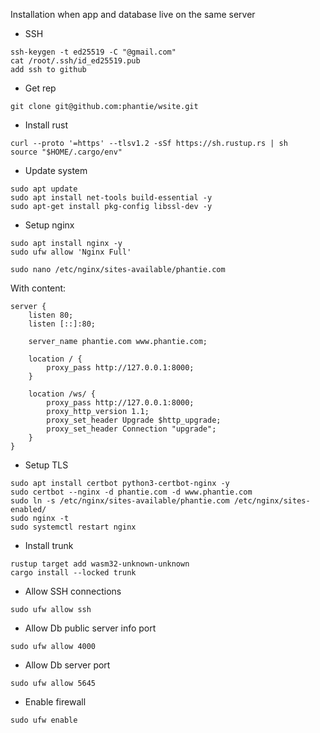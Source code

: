 Installation when app and database live on the same server

- SSH
```
ssh-keygen -t ed25519 -C "@gmail.com"
cat /root/.ssh/id_ed25519.pub
add ssh to github
```
- Get rep
```
git clone git@github.com:phantie/wsite.git
```
- Install rust
```
curl --proto '=https' --tlsv1.2 -sSf https://sh.rustup.rs | sh
source "$HOME/.cargo/env"
```
- Update system
```
sudo apt update
sudo apt install net-tools build-essential -y
sudo apt-get install pkg-config libssl-dev -y
```
- Setup nginx
```
sudo apt install nginx -y
sudo ufw allow 'Nginx Full'
```
```
sudo nano /etc/nginx/sites-available/phantie.com
```
With content:
```
server {
    listen 80;
    listen [::]:80;

    server_name phantie.com www.phantie.com;

    location / {
        proxy_pass http://127.0.0.1:8000;
    }

    location /ws/ {
        proxy_pass http://127.0.0.1:8000;
        proxy_http_version 1.1;
        proxy_set_header Upgrade $http_upgrade;
        proxy_set_header Connection "upgrade";
    }
}
```

- Setup TLS
```
sudo apt install certbot python3-certbot-nginx -y
sudo certbot --nginx -d phantie.com -d www.phantie.com
sudo ln -s /etc/nginx/sites-available/phantie.com /etc/nginx/sites-enabled/
sudo nginx -t
sudo systemctl restart nginx
```

- Install trunk
```
rustup target add wasm32-unknown-unknown
cargo install --locked trunk
```
- Allow SSH connections
```
sudo ufw allow ssh
```
- Allow Db public server info port

```
sudo ufw allow 4000
```
- Allow Db server port
```
sudo ufw allow 5645
```
- Enable firewall
```
sudo ufw enable
```
